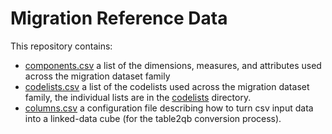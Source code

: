 # Migration Reference Data

This repository contains:

- [components.csv](./components.csv) a list of the dimensions, measures, and attributes used across the migration dataset family
- [codelists.csv](./codelists.csv) a list of the codelists used across the migration dataset family, the individual lists are in the [codelists](./codelists) directory.
- [columns.csv](./columns.csv) a configuration file describing how to turn csv input data into a linked-data cube (for the table2qb conversion process).
